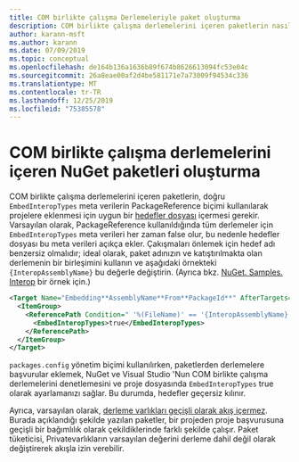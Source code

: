 ```yaml
---
title: COM birlikte çalışma Derlemeleriyle paket oluşturma
description: COM birlikte çalışma derlemelerini içeren paketlerin nasıl oluşturulacağını açıklar
author: karann-msft
ms.author: karann
ms.date: 07/09/2019
ms.topic: conceptual
ms.openlocfilehash: de164b136a1636b89f674b8626613094fc53e04c
ms.sourcegitcommit: 26a8eae00af2d4be581171e7a73009f94534c336
ms.translationtype: MT
ms.contentlocale: tr-TR
ms.lasthandoff: 12/25/2019
ms.locfileid: "75385578"
---
```

# <a name="create-nuget-packages-that-contain-com-interop-assemblies"></a>COM birlikte çalışma derlemelerini içeren NuGet paketleri oluşturma

COM birlikte çalışma derlemelerini içeren paketlerin, doğru `EmbedInteropTypes` meta verilerin PackageReference biçimi kullanılarak projelere eklenmesi için uygun bir [hedefler dosyası](creating-a-package.md#include-msbuild-props-and-targets-in-a-package) içermesi gerekir. Varsayılan olarak, PackageReference kullanıldığında tüm derlemeler için `EmbedInteropTypes` meta verileri her zaman false olur, bu nedenle hedefler dosyası bu meta verileri açıkça ekler. Çakışmaları önlemek için hedef adı benzersiz olmalıdır; ideal olarak, paket adınızın ve katıştırılmakta olan derlemenin bir birleşimini kullanın ve aşağıdaki örnekteki `{InteropAssemblyName}` bu değerle değiştirin. (Ayrıca bkz. [NuGet. Samples. Interop](https://github.com/NuGet/Samples/tree/master/NuGet.Samples.Interop) bir örnek için.)

```xml
<Target Name="Embedding**AssemblyName**From**PackageId**" AfterTargets="ResolveReferences" BeforeTargets="FindReferenceAssembliesForReferences">
  <ItemGroup>
    <ReferencePath Condition=" '%(FileName)' == '{InteropAssemblyName}' AND '%(ReferencePath.NuGetPackageId)' == '$(MSBuildThisFileName)' ">
      <EmbedInteropTypes>true</EmbedInteropTypes>
    </ReferencePath>
  </ItemGroup>
</Target>
```

`packages.config` yönetim biçimi kullanılırken, paketlerden derlemelere başvurular eklemek, NuGet ve Visual Studio 'Nun COM birlikte çalışma derlemelerini denetlemesini ve proje dosyasında `EmbedInteropTypes` true olarak ayarlamanızı sağlar. Bu durumda, hedefler geçersiz kılınır.

Ayrıca, varsayılan olarak, [derleme varlıkları geçişli olarak akış içermez](../consume-packages/package-references-in-project-files.md#controlling-dependency-assets). Burada açıklandığı şekilde yazılan paketler, bir projeden proje başvurusuna geçişli bir bağımlılık olarak çekildiklerinde farklı şekilde çalışır. Paket tüketicisi, Privatevarlıkların varsayılan değerini derleme dahil değil olarak değiştirerek akışla izin verebilir.

<a name="creating-the-package"></a>